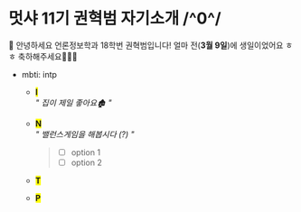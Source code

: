 # 멋샤 11기 권혁범 자기소개 /^0^/

🦁 안녕하세요 언론정보학과 18학번 권혁범입니다! 얼마 전(**3월 9일**)에 생일이었어요 ㅎㅎ 축하해주세요🎉🎉🎉

- mbti: intp

  - <span style='background-color: yellow'>**I**</span><br> _" 집이 제일 좋아요🏚️ "_
  - <span style='background-color: yellow'>**N**</span><br> _" 밸런스게임을 해봅시다 (?) "_
      > - [ ] option 1
      > - [ ] option 2

  - <span style='background-color: yellow'>**T**</span>
  - <span style='background-color: yellow'>**P**</span>

